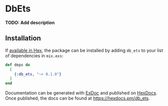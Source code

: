 # DbEts

**TODO: Add description**

## Installation

If [available in Hex](https://hex.pm/docs/publish), the package can be installed
by adding `db_ets` to your list of dependencies in `mix.exs`:

```elixir
def deps do
  [
    {:db_ets, "~> 0.1.0"}
  ]
end
```

Documentation can be generated with [ExDoc](https://github.com/elixir-lang/ex_doc)
and published on [HexDocs](https://hexdocs.pm). Once published, the docs can
be found at <https://hexdocs.pm/db_ets>.

